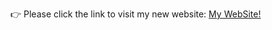 👉 Please click the link to visit my new website: <a href="https://sites.google.com/view/shirmohammad-tavangarii/home" target="_blank">My WebSite!</a>
